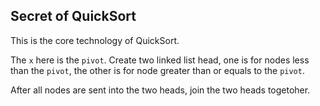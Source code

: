 ## Secret of QuickSort

This is the core technology of QuickSort.

The `x` here is the `pivot`. Create two linked list head, one is for nodes less than the `pivot`, the other is for node greater than or equals to the `pivot`.

After all nodes are sent into the two heads, join the two heads togetoher.

